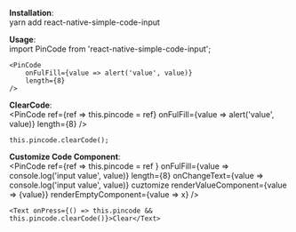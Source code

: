 **Installation**:   
    yarn add react-native-simple-code-input  
    
**Usage**:  
    import PinCode from 'react-native-simple-code-input';  

    <PinCode
        onFulFill={value => alert('value', value)}
        length={8}
    />

**ClearCode**:  
    <PinCode
        ref={ref => this.pincode = ref}
        onFulFill={value => alert('value', value)}
        length={8}
    />

    this.pincode.clearCode();

**Customize Code Component**:  
    <PinCode
        ref={ref => this.pincode = ref }
        onFulFill={value => console.log('input value', value)}
        length={8}
        onChangeText={value => console.log('input value', value)}
        cuztomize
        renderValueComponent={value => <Text red>{value}</Text>}
        renderEmptyComponent={value => <Text red>x</Text>}
    />  

    <Text onPress={() => this.pincode && this.pincode.clearCode()}>Clear</Text>  
